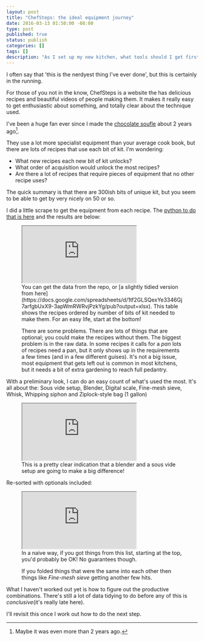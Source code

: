 ```yaml
---
layout: post
title: "ChefSteps: the ideal equipment journey"
date: 2016-03-13 01:50:00 -08:00
type: post
published: true
status: publish
categories: []
tags: []
description: "As I set up my new kitchen, what tools should I get first to let me make the most food? Here's one way to find out I suppose!"
---
```


I often say that 'this is the nerdyest thing I've ever done', but this is certainly in the running.

For those of you not in the know, ChefSteps is a website the has delicious recipes and beautiful videos of people making them. It makes it really easy to get enthusiastic about something, and totally clear about the technique used.

I've been a huge fan ever since I made the [chocolate soufle](https://www.chefsteps.com/activities/molten-chocolate-souffle) about 2 years ago[^1].

They use a lot more specialist equipment than your average cook book, but there are lots of recipes that use each bit of kit. I'm wondering:

-   What new recipes each new bit of kit unlocks?
-   What order of acquisition would unlock the most recipes?
-   Are there a lot of recipes that require pieces of equipment that no other recipe uses?

The quick summary is that there are 300ish bits of unique kit, but you seem to be able to get by very nicely on 50 or so.

I did a little scrape to get the equipment from each recipe. The [python to do that is here](https://github.com/notionparallax/ChefstepsEquipment) and the results are below:

<figure>
<iframe src="https://docs.google.com/spreadsheets/d/1tf2GLSQexYe3346Gj7arfgbUxX9-3apWmRWRvjPzkYg/pubhtml?gid=1735103416&amp;single=true&amp;widget=true&amp;headers=false"></iframe>
<figcaption>
You can get the data from the repo, or [a slightly tidied version from here](https://docs.google.com/spreadsheets/d/1tf2GLSQexYe3346Gj7arfgbUxX9-3apWmRWRvjPzkYg/pub?output=xlsx). This table shows the recipes ordered by number of bits of kit needed to make them. For an easy life, start at the bottom!

There are some problems. There are lots of things that are optional; you could make the recipes without them. The biggest problem is in the raw data. In some recipes it calls for a _pan_ lots of recipes need a pan, but it only shows up in the requirements a few times (and in a few different guises). It's not a big issue, most equipment that gets left out is common in most kitchens, but it needs a bit of extra gardening to reach full pedantry.

</figcaption>
</figure>

With a preliminary look, I can do an easy count of what's used the most. It's all about the: Sous vide setup, Blender, Digital scale, Fine-mesh sieve, Whisk, Whipping siphon and Ziplock-style bag (1 gallon)

<figure>
<iframe src="https://docs.google.com/spreadsheets/d/1tf2GLSQexYe3346Gj7arfgbUxX9-3apWmRWRvjPzkYg/pubchart?oid=1921581789&amp;format=interactive"></iframe>
<figcaption>
This is a pretty clear indication that a blender and a sous vide setup are going to make a big difference!
</figcaption>
</figure>

Re-sorted with optionals included:

<figure>
<iframe src="https://docs.google.com/spreadsheets/d/1tf2GLSQexYe3346Gj7arfgbUxX9-3apWmRWRvjPzkYg/pubhtml?gid=602899321&amp;single=true&amp;widget=true&amp;headers=false"></iframe>
<figcaption>
In a naive way, if you got things from this list, starting at the top, you'd probably be OK! No guarantees though.

If you folded things that were the same into each other then things like _Fine-mesh sieve_ getting another few hits.

</figcaption>
</figure>

What I haven't worked out yet is how to figure out the productive combinations. There's still a lot of data tidying to do before any of this is _conclusive_(it's really late here).

I'll revisit this once I work out how to do the next step.

[^1]: Maybe it was even more than 2 years ago.
